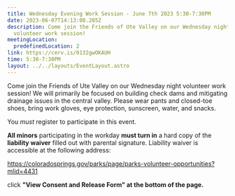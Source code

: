 ```yaml
---
title: Wednesday Evening Work Session - June 7th 2023 5:30-7:30PM
date: 2023-06-07T14:13:08.285Z
description: Come join the Friends of Ute Valley on our Wednesday night
  volunteer work session!
meetingLocation:
  predefinedLocation: 2
link: https://cerv.is/0132gwOKAUH
time: 5:30-7:30PM
layout: ../../layouts/EventLayout.astro
---
```


Come join the Friends of Ute Valley on our Wednesday night volunteer work session! We will primarily be focused on building check dams and mitigating drainage issues in the central valley. Please wear pants and closed-toe shoes, bring work gloves, eye protection, sunscreen, water, and snacks.

You *must* register to participate in this event.

**All minors** participating in the workday **must turn in** a hard copy of the **liability waiver** filled out with parental signature. Liability waiver is accessible at the following address:

<https://coloradosprings.gov/parks/page/parks-volunteer-opportunities?mlid=4431>

click **"View Consent and Release Form" at the bottom of the page.**
